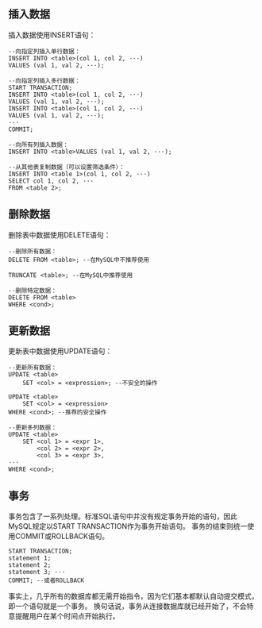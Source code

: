 ## 插入数据

插入数据使用INSERT语句：

```
--向指定列插入单行数据：
INSERT INTO <table>(col 1, col 2, ···)
VALUES (val 1, val 2, ···);

--向指定列插入多行数据：
START TRANSACTION;
INSERT INTO <table>(col 1, col 2, ···)
VALUES (val 1, val 2, ···);
INSERT INTO <table>(col 1, col 2, ···)
VALUES (val 1, val 2, ···);
···
COMMIT;

--向所有列插入数据：
INSERT INTO <table>VALUES (val 1, val 2, ···);

--从其他表复制数据（可以设置筛选条件）：
INSERT INTO <table 1>(col 1, col 2, ···)
SELECT col 1, col 2, ···
FROM <table 2>;
```

## 删除数据
删除表中数据使用DELETE语句：

```
--删除所有数据：
DELETE FROM <table>; --在MySQL中不推荐使用

TRUNCATE <table>; --在MySQL中推荐使用

--删除特定数据：
DELETE FROM <table>
WHERE <cond>;
```

## 更新数据

更新表中数据使用UPDATE语句：

```
--更新所有数据：
UPDATE <table> 
    SET <col> = <expression>; --不安全的操作

UPDATE <table> 
    SET <col> = <expression>
WHERE <cond>; --推荐的安全操作

--更新多列数据：
UPDATE <table>
    SET <col 1> = <expr 1>,
        <col 2> = <expr 2>,
        <col 3> = <expr 3>,
···
WHERE <cond>;
```

## 事务

事务包含了一系列处理。标准SQL语句中并没有规定事务开始的语句，因此MySQL规定以START TRANSACTION作为事务开始语句。 事务的结束则统一使用COMMIT或ROLLBACK语句。

```
START TRANSACTION;
statement 1;
statement 2;
statement 3; ···
COMMIT; --或者ROLLBACK
```

事实上，几乎所有的数据库都无需开始指令，因为它们基本都默认自动提交模式，即一个语句就是一个事务。 换句话说，事务从连接数据库就已经开始了，不会特意提醒用户在某个时间点开始执行。